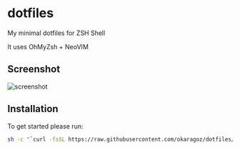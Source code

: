# dotfiles
My minimal dotfiles for ZSH Shell 

It uses OhMyZsh + NeoVIM

## Screenshot

![screenshot](https://i.imgur.com/UBCUUk7.png) 

## Installation

To get started please run:

```bash
sh -c "`curl -fsSL https://raw.githubusercontent.com/okaragoz/dotfiles/main/install.sh `"
```